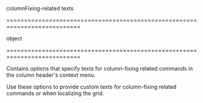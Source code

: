 <!--**
/*-------------------------------------------
    Auto-generated file. Do not modify.
-------------------------------------------

**-->
<!--d-->columnFixing-related texts<!--/d-->
===========================================================================
<!--type-->object<!--/type-->
===========================================================================

<!--shortDescription-->
Contains options that specify texts for column-fixing related commands in the column header's context menu.
<!--/shortDescription-->

<!--fullDescription-->
Use these options to provide custom texts for column-fixing related commands or when localizing the grid.
<!--/fullDescription-->